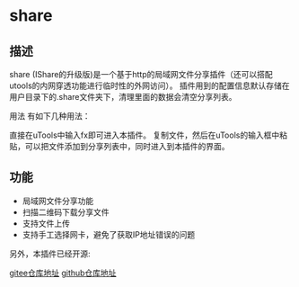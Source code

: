 # share 
## 描述
share (IShare的升级版)是一个基于http的局域网文件分享插件（还可以搭配utools的内网穿透功能进行临时性的外网访问）。 插件用到的配置信息默认存储在用户目录下的.share文件夹下，清理里面的数据会清空分享列表。

用法
有如下几种用法：

直接在uTools中输入fx即可进入本插件。
复制文件，然后在uTools的输入框中粘贴，可以把文件添加到分享列表中，同时进入到本插件的界面。


## 功能
- 局域网文件分享功能
- 扫描二维码下载分享文件
- 支持文件上传
- 支持手工选择网卡，避免了获取IP地址错误的问题

另外，本插件已经开源:

[gitee仓库地址](https://gitee.com/fengzhongshaonian/share.git)
[github仓库地址](https://github.com/FengZhongShaoNian/share.git)
